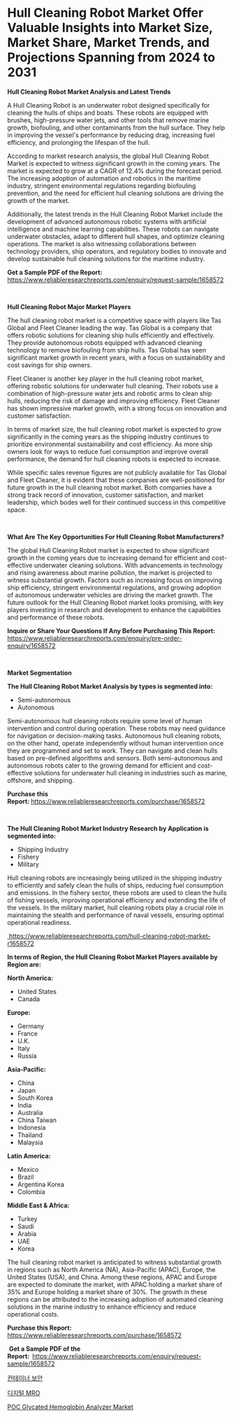 <p><h1>Hull Cleaning Robot Market Offer Valuable Insights into Market Size, Market Share, Market Trends, and Projections Spanning from 2024 to 2031</h1></p><p><strong>Hull Cleaning Robot Market Analysis and Latest Trends</strong></p>
<p><p>A Hull Cleaning Robot is an underwater robot designed specifically for cleaning the hulls of ships and boats. These robots are equipped with brushes, high-pressure water jets, and other tools that remove marine growth, biofouling, and other contaminants from the hull surface. They help in improving the vessel's performance by reducing drag, increasing fuel efficiency, and prolonging the lifespan of the hull.</p><p>According to market research analysis, the global Hull Cleaning Robot Market is expected to witness significant growth in the coming years. The market is expected to grow at a CAGR of 12.4% during the forecast period. The increasing adoption of automation and robotics in the maritime industry, stringent environmental regulations regarding biofouling prevention, and the need for efficient hull cleaning solutions are driving the growth of the market.</p><p>Additionally, the latest trends in the Hull Cleaning Robot Market include the development of advanced autonomous robotic systems with artificial intelligence and machine learning capabilities. These robots can navigate underwater obstacles, adapt to different hull shapes, and optimize cleaning operations. The market is also witnessing collaborations between technology providers, ship operators, and regulatory bodies to innovate and develop sustainable hull cleaning solutions for the maritime industry.</p></p>
<p><strong>Get a Sample PDF of the Report:&nbsp;</strong> <a href="https://www.reliableresearchreports.com/enquiry/request-sample/1658572">https://www.reliableresearchreports.com/enquiry/request-sample/1658572</a></p>
<p>&nbsp;</p>
<p><strong>Hull Cleaning Robot Major Market Players</strong></p>
<p><p>The hull cleaning robot market is a competitive space with players like Tas Global and Fleet Cleaner leading the way. Tas Global is a company that offers robotic solutions for cleaning ship hulls efficiently and effectively. They provide autonomous robots equipped with advanced cleaning technology to remove biofouling from ship hulls. Tas Global has seen significant market growth in recent years, with a focus on sustainability and cost savings for ship owners.</p><p>Fleet Cleaner is another key player in the hull cleaning robot market, offering robotic solutions for underwater hull cleaning. Their robots use a combination of high-pressure water jets and robotic arms to clean ship hulls, reducing the risk of damage and improving efficiency. Fleet Cleaner has shown impressive market growth, with a strong focus on innovation and customer satisfaction.</p><p>In terms of market size, the hull cleaning robot market is expected to grow significantly in the coming years as the shipping industry continues to prioritize environmental sustainability and cost efficiency. As more ship owners look for ways to reduce fuel consumption and improve overall performance, the demand for hull cleaning robots is expected to increase.</p><p>While specific sales revenue figures are not publicly available for Tas Global and Fleet Cleaner, it is evident that these companies are well-positioned for future growth in the hull cleaning robot market. Both companies have a strong track record of innovation, customer satisfaction, and market leadership, which bodes well for their continued success in this competitive space.</p></p>
<p>&nbsp;</p>
<p><strong>What Are The Key Opportunities For Hull Cleaning Robot Manufacturers?</strong></p>
<p><p>The global Hull Cleaning Robot market is expected to show significant growth in the coming years due to increasing demand for efficient and cost-effective underwater cleaning solutions. With advancements in technology and rising awareness about marine pollution, the market is projected to witness substantial growth. Factors such as increasing focus on improving ship efficiency, stringent environmental regulations, and growing adoption of autonomous underwater vehicles are driving the market growth. The future outlook for the Hull Cleaning Robot market looks promising, with key players investing in research and development to enhance the capabilities and performance of these robots.</p></p>
<p><strong>Inquire or Share Your Questions If Any Before Purchasing This Report:</strong> <a href="https://www.reliableresearchreports.com/enquiry/pre-order-enquiry/1658572">https://www.reliableresearchreports.com/enquiry/pre-order-enquiry/1658572</a></p>
<p>&nbsp;</p>
<p><strong>Market Segmentation</strong></p>
<p><strong>The Hull Cleaning Robot Market Analysis by types is segmented into:</strong></p>
<p><ul><li>Semi-autonomous</li><li>Autonomous</li></ul></p>
<p><p>Semi-autonomous hull cleaning robots require some level of human intervention and control during operation. These robots may need guidance for navigation or decision-making tasks. Autonomous hull cleaning robots, on the other hand, operate independently without human intervention once they are programmed and set to work. They can navigate and clean hulls based on pre-defined algorithms and sensors. Both semi-autonomous and autonomous robots cater to the growing demand for efficient and cost-effective solutions for underwater hull cleaning in industries such as marine, offshore, and shipping.</p></p>
<p><strong>Purchase this Report:&nbsp;</strong><a href="https://www.reliableresearchreports.com/purchase/1658572">https://www.reliableresearchreports.com/purchase/1658572</a></p>
<p>&nbsp;</p>
<p><strong>The Hull Cleaning Robot Market Industry Research by Application is segmented into:</strong></p>
<p><ul><li>Shipping Industry</li><li>Fishery</li><li>Military</li></ul></p>
<p><p>Hull cleaning robots are increasingly being utilized in the shipping industry to efficiently and safely clean the hulls of ships, reducing fuel consumption and emissions. In the fishery sector, these robots are used to clean the hulls of fishing vessels, improving operational efficiency and extending the life of the vessels. In the military market, hull cleaning robots play a crucial role in maintaining the stealth and performance of naval vessels, ensuring optimal operational readiness.</p></p>
<p><a href="https://www.reliableresearchreports.com/hull-cleaning-robot-market-r1658572">&nbsp;https://www.reliableresearchreports.com/hull-cleaning-robot-market-r1658572</a></p>
<p><strong>In terms of Region, the Hull Cleaning Robot Market Players available by Region are:</strong></p>
<p>
    <p> <strong> North America: </strong>
        <ul>
            <li>United States</li>
            <li>Canada</li>
        </ul>
        </p> 
    <p> <strong> Europe: </strong>
        <ul>
            <li>Germany</li>
            <li>France</li>
            <li>U.K.</li>
            <li>Italy</li>
            <li>Russia</li>
        </ul>
        </p> 
    <p> <strong> Asia-Pacific: </strong>
        <ul>
            <li>China</li>
            <li>Japan</li>
            <li>South Korea</li>
            <li>India</li>
            <li>Australia</li>
            <li>China Taiwan</li>
            <li>Indonesia</li>
            <li>Thailand</li>
            <li>Malaysia</li>
        </ul>
        </p> 
    <p> <strong> Latin America: </strong>
        <ul>
            <li>Mexico</li>
            <li>Brazil</li>
            <li>Argentina Korea</li>
            <li>Colombia</li>
        </ul>
        </p> 
    <p> <strong> Middle East & Africa: </strong>
        <ul>
            <li>Turkey</li>
            <li>Saudi</li>
            <li>Arabia</li>
            <li>UAE</li>
            <li>Korea</li>
        </ul>
    </p>
    </p>
<p><p>The hull cleaning robot market is anticipated to witness substantial growth in regions such as North America (NA), Asia-Pacific (APAC), Europe, the United States (USA), and China. Among these regions, APAC and Europe are expected to dominate the market, with APAC holding a market share of 35% and Europe holding a market share of 30%. The growth in these regions can be attributed to the increasing adoption of automated cleaning solutions in the marine industry to enhance efficiency and reduce operational costs.</p></p>
<p><strong>Purchase this Report: </strong><a href="https://www.reliableresearchreports.com/purchase/1658572">https://www.reliableresearchreports.com/purchase/1658572</a></p>
<p>&nbsp;<strong>Get a Sample PDF of the Report:&nbsp;&nbsp;</strong><a href="https://www.reliableresearchreports.com/enquiry/request-sample/1658572">https://www.reliableresearchreports.com/enquiry/request-sample/1658572</a></p>
<p><strong></strong></p>
<p><p><a href="https://github.com/berlianaparadilla48/Market-Research-Report-List-2/blob/main/381780577699.md">컨테이너 보안</a></p><p><a href="https://github.com/mdmazharulnwr786/Market-Research-Report-List-2/blob/main/683212777700.md">디지털 MRO</a></p><p><a href="https://github.com/IzaiahBartell/Market-Research-Report-List-2/blob/main/poc-glycated-hemoglobin-analyzer-market.md">POC Glycated Hemoglobin Analyzer Market</a></p></p>